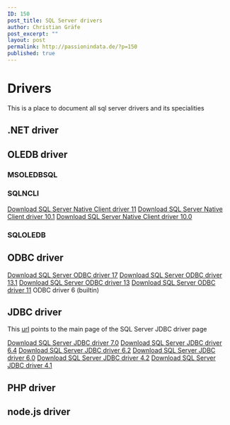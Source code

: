```yaml
---
ID: 150
post_title: SQL Server drivers
author: Christian Gräfe
post_excerpt: ""
layout: post
permalink: http://passionindata.de/?p=150
published: true
---
```


# Drivers

This is a place to document all sql server drivers and its specialities

## .NET driver

## OLEDB driver

### MSOLEDBSQL

### SQLNCLI
[Download SQL Server Native Client driver 11][30]
[Download SQL Server Native Client driver 10.1][31]
[Download SQL Server Native Client driver 10.0][32]

### SQLOLEDB

## ODBC driver

[Download SQL Server ODBC driver 17][10]
[Download SQL Server ODBC driver 13.1][11]
[Download SQL Server ODBC driver 13][12]
[Download SQL Server ODBC driver 11][13]
ODBC driver 6 (builtin)

## JDBC driver

This [url][22] points to the main page of the SQL Server JDBC driver page

[Download SQL Server JDBC driver 7.0][23]
[Download SQL Server JDBC driver 6.4][24]
[Download SQL Server JDBC driver 6.2][25]
[Download SQL Server JDBC driver 6.0][26]
[Download SQL Server JDBC driver 4.2][27]
[Download SQL Server JDBC driver 4.1][28]

## PHP driver

## node.js driver

 [30]: https://www.microsoft.com/en-us/download/details.aspx?id=50402
 [31]: http://go.microsoft.com/fwlink/?LinkID=188401&clcid=0x409
 [32]: https://www.microsoft.com/de-de/download/details.aspx?id=44277

 [10]: https://www.microsoft.com/en-us/download/details.aspx?id=56567
 [11]: https://www.microsoft.com/en-us/download/details.aspx?id=53339
 [12]: https://www.microsoft.com/en-us/download/details.aspx?id=50420
 [13]: https://www.microsoft.com/en-us/download/details.aspx?id=36434

 [22]: https://docs.microsoft.com/en-us/sql/connect/jdbc/download-microsoft-jdbc-driver-for-sql-server
 [23]: https://www.microsoft.com/en-us/download/details.aspx?id=57175
 [24]: https://www.microsoft.com/en-us/download/details.aspx?id=56615
 [25]: https://www.microsoft.com/en-us/download/details.aspx?id=55539
 [26]: https://www.microsoft.com/en-us/download/details.aspx?displaylang=en&id=11774
 [27]: https://www.microsoft.com/en-us/download/details.aspx?id=54671
 [28]: https://www.microsoft.com/en-us/download/details.aspx?id=54670